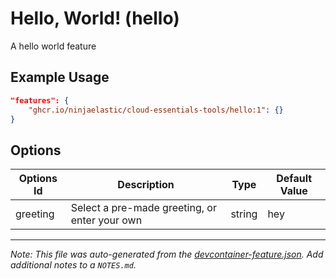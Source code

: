 
# Hello, World! (hello)

A hello world feature

## Example Usage

```json
"features": {
    "ghcr.io/ninjaelastic/cloud-essentials-tools/hello:1": {}
}
```

## Options

| Options Id | Description | Type | Default Value |
|-----|-----|-----|-----|
| greeting | Select a pre-made greeting, or enter your own | string | hey |



---

_Note: This file was auto-generated from the [devcontainer-feature.json](https://github.com/ninjaelastic/cloud-essentials-tools/blob/main/src/hello/devcontainer-feature.json).  Add additional notes to a `NOTES.md`._
